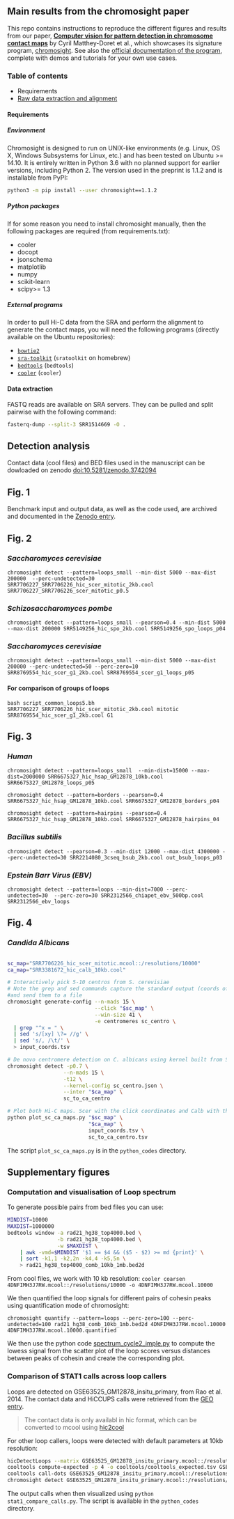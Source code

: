 ## Main results from the chromosight paper

This repo contains instructions to reproduce the different figures and results from our paper, **[Computer vision for pattern detection in chromosome contact maps](https://www.biorxiv.org/content/10.1101/2020.03.08.981910v3.full)** by Cyril Matthey-Doret et al., which showcases its signature program, [chromosight](https://github.com/koszullab/chromosight). See also the [official documentation of the program](https://chromosight.readthedocs.io), complete with demos and tutorials for your own use cases.


### Table of contents

* Requirements
* [Raw data extraction and alignment](https://github.com/koszullab/chromosight_codes_for_bioanalysis/blob/master/README.md#raw-data-extraction-and-alignment)

#### Requirements

##### Environment

Chromosight is designed to run on UNIX-like environments (e.g. Linux, OS X, Windows Subsystems for Linux, etc.) and has been tested on Ubuntu >= 14.10. It is entirely written in Python 3.6 with no planned support for earlier versions, including Python 2. The version used in the preprint is 1.1.2 and is installable from PyPI:

```sh
python3 -m pip install --user chromosight==1.1.2
```

##### Python packages

If for some reason you need to install chromosight manually, then the following packages are required (from requirements.txt):

* cooler
* docopt
* jsonschema
* matplotlib
* numpy
* scikit-learn
* scipy>= 1.3

##### External programs

In order to pull Hi-C data from the SRA and perform the alignment to generate the contact maps, you will need the following programs (directly available on the  Ubuntu repositories):

* [`bowtie2`](http://bowtie-bio.sourceforge.net/bowtie2/index.shtml)
* [`sra-toolkit`](https://www.ncbi.nlm.nih.gov/books/NBK158900/) (`sratoolkit` on homebrew)
* [`bedtools`](https://github.com/arq5x/bedtools2) (`bedtools`)
* [`cooler`](https://github.com/mirnylab/cooler) (`cooler`)

#### Data extraction

FASTQ reads are available on SRA servers. They can be pulled and split pairwise with the following command: 

```bash
fasterq-dump --split-3 SRR1514669 -O .
```

## Detection analysis
 
Contact data (cool files) and BED files used in the manuscript can be dowloaded on zenodo [doi:10.5281/zenodo.3742094](https://doi.org/10.5281/zenodo.3742094)
## Fig. 1

Benchmark input and output data, as well as the code used, are archived and documented in the [Zenodo entry](https://doi.org/10.5281/zenodo.3742094).

## Fig. 2
### *Saccharomyces cerevisiae*

```chromosight detect --pattern=loops_small --min-dist 5000 --max-dist 200000  --perc-undetected=30 SRR7706227_SRR7706226_hic_scer_mitotic_2kb.cool SRR7706227_SRR7706226_scer_mitotic_p0.5```

###  *Schizosaccharomyces pombe*
```chromosight detect --pattern=loops_small --pearson=0.4 --min-dist 5000 --max-dist 200000 SRR5149256_hic_spo_2kb.cool SRR5149256_spo_loops_p04```

### *Saccharomyces cerevisiae*
```chromosight detect --pattern=loops_small --min-dist 5000 --max-dist 200000 --perc-undetected=50 --perc-zero=10 SRR8769554_hic_scer_g1_2kb.cool SRR8769554_scer_g1_loops_p05```

#### For comparison of groups of loops

```bash script_common_loops5.bh SRR7706227_SRR7706226_hic_scer_mitotic_2kb.cool mitotic SRR8769554_hic_scer_g1_2kb.cool G1```

## Fig. 3

### *Human*

```chromosight detect --pattern=loops_small  --min-dist=15000 --max-dist=2000000 SRR6675327_hic_hsap_GM12878_10kb.cool SRR6675327_GM12878_loops_p05```

```chromosight detect --pattern=borders --pearson=0.4   SRR6675327_hic_hsap_GM12878_10kb.cool SRR6675327_GM12878_borders_p04```

```chromosight detect --pattern=hairpins --pearson=0.4  SRR6675327_hic_hsap_GM12878_10kb.cool SRR6675327_GM12878_hairpins_04```


### *Bacillus subtilis*

```chromosight detect --pearson=0.3 --min-dist 12000 --max-dist 4300000 --perc-undetected=30 SRR2214080_3cseq_bsub_2kb.cool out_bsub_loops_p03```

### *Epstein Barr Virus (EBV)*

```chromosight detect --pattern=loops --min-dist=7000 --perc-undetected=30  --perc-zero=30 SRR2312566_chiapet_ebv_500bp.cool SRR2312566_ebv_loops```

## Fig. 4

### *Candida Albicans*

```bash

sc_map="SRR7706226_hic_scer_mitotic.mcool::/resolutions/10000"
ca_map="SRR3381672_hic_calb_10kb.cool"

# Interactively pick 5-10 centros from S. cerevisiae
# Note the grep and sed commands capture the standard output (coords of clicks)
#and send them to a file
chromosight generate-config --n-mads 15 \
                            --click "$sc_map" \
                            --win-size 41 \
                            -e centromeres sc_centro \
  | grep "^x = " \
  | sed 's/[xy] \?= //g' \
  | sed 's/, /\t/' \
  > input_coords.tsv

# De novo centromere detection on C. albicans using kernel built from S. cerevisiae
chromosight detect -p0.7 \
                  --n-mads 15 \
                  -t12 \
                  --kernel-config sc_centro.json \
                  --inter "$ca_map" \
                  sc_to_ca_centro

# Plot both Hi-C maps. Scer with the click coordinates and Calb with the detected regions
python plot_sc_ca_maps.py "$sc_map" \
                          "$ca_map" \
                          input_coords.tsv \
                          sc_to_ca_centro.tsv

```

The script `plot_sc_ca_maps.py` is in the `python_codes` directory.

## Supplementary figures

### Computation and visualisation of Loop spectrum

To generate possible pairs from bed files you can use:

```bash
MINDIST=10000
MAXDIST=1000000
bedtools window -a rad21_hg38_top4000.bed \
                -b rad21_hg38_top4000.bed \
                -w $MAXDIST \
    | awk -vmd=$MINDIST '$1 == $4 && ($5 - $2) >= md {print}' \
    | sort -k1,1 -k2,2n -k4,4 -k5,5n \
    > rad21_hg38_top4000_comb_10kb_1mb.bed2d
```

From cool files, we work with 10 kb resolution:
```cooler coarsen 4DNFIMH3J7RW.mcool::/resolutions/10000 -o 4DNFIMH3J7RW.mcool.10000```

We then quantified the loop signals for different pairs of cohesin peaks using quantification mode of chromosight: 

```chromosight quantify --pattern=loops --perc-zero=100 --perc-undetected=100 rad21_hg38_comb_10kb_1mb.bed2d 4DNFIMH3J7RW.mcool.10000 4DNFIMH3J7RW.mcool.10000.quantified```

We then use the python code [spectrum_cycle2_imple.py](https://github.com/koszullab/chromosight_analyses_scripts/blob/master/python_codes/spectrum_cycle2_imple.py) to compute the lowess signal from the scatter plot of the loop scores versus distances between 
peaks of cohesin and create the corresponding plot. 

### Comparison of STAT1 calls across loop callers

Loops are detected on GSE63525_GM12878_insitu_primary, from Rao et al. 2014. The contact data and HiCCUPS calls were retrieved from the [GEO entry](https://www.ncbi.nlm.nih.gov/geo/query/acc.cgi?acc=GSE63525).

> The contact data is only availabl in hic format, which can be converted to mcool using [hic2cool](https://github.com/4dn-dcic/hic2cool)

For other loop callers, loops were detected with default parameters at 10kb resolution:

```bash
hicDetectLoops --matrix GSE63525_GM12878_insitu_primary.mcool::/resolutions/10000 --outFileName hicexplorer/hicexplorer_loops
cooltools compute-expected -p 4 -o cooltools/cooltools_expected.tsv GSE63525_GM12878_insitu_primary.mcool::/resolutions/10000
cooltools call-dots GSE63525_GM12878_insitu_primary.mcool::/resolutions/10000 cooltools/cooltools_expected.tsv -o cooltools/cooltools_loops.tsv
chromosight detect GSE63525_GM12878_insitu_primary.mcool::/resolutions/10000 chromosight/chromosight_loops_small_GSE63525
```
The output calls when then visualized using `python stat1_compare_calls.py`. The script is available in the `python_codes` directory.


